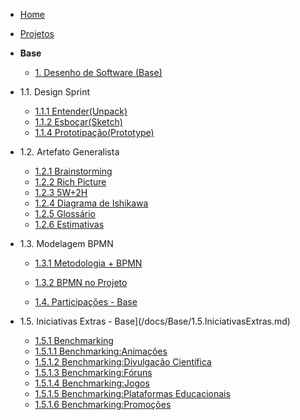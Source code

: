 <!-- docs/_sidebar.md -->

- [Home](/docs)
- [Projetos](/docs/Projeto/Projeto.md)

- **Base**
  - [1. Desenho de Software (Base)](/docs/Base/1.Base.md)
    
 * 1.1. Design Sprint
    - [1.1.1 Entender(Unpack)](Base/ElicitacaoRequisitos/DesignSpringEntender.md)
    - [1.1.2 Esboçar(Sketch)](Base/ElicitacaoRequisitos/DesignSpringEsboçar.md)
    - [1.1.4 Prototipação(Prototype)](Base/ElicitacaoRequisitos/DesignSprintPrototipo.md)

  * 1.2. Artefato Generalista
    - [1.2.1 Brainstorming](Base/ElicitacaoRequisitos/BrainStorm.md)
    - [1.2.2 Rich Picture](Base/ElicitacaoRequisitos/RichPicture.md) 
    - [1.2.3 5W+2H](Base/ElicitacaoRequisitos/5W2H.md)
    - [1.2.4 Diagrama de Ishikawa](Base/ElicitacaoRequisitos/DiagramaIshikawa.md)
    - [1.2.5 Glossário](Base/ElicitacaoRequisitos/glossario.md)
    - [1.2.6 Estimativas](Base/ElicitacaoRequisitos/Estimativas.md)

  * 1.3. Modelagem BPMN
    - [1.3.1 Metodologia + BPMN](Base/ElicitacaoRequisitos/AbordagemMetodologica.md)
    - [1.3.2 BPMN no Projeto](Base/ElicitacaoRequisitos/BPMN.md) 
      
    - [1.4. Participações - Base](/docs/Base/1.4.ParticipacoesBase.md)


  * 1.5. Iniciativas Extras - Base](/docs/Base/1.5.IniciativasExtras.md)

    * [1.5.1 Benchmarking](/Base/ElicitacaoRequisitos/Benchmarking/Benchmarking.md)
    - [1.5.1.1 Benchmarking:Animações](/Base/ElicitacaoRequisitos/Benchmarking/Animacoes.md)
    - [1.5.1.2 Benchmarking:Divulgação Científica](/Base/ElicitacaoRequisitos/Benchmarking/DivulgacaoCientifica.md)
    - [1.5.1.3 Benchmarking:Fóruns](/Base/ElicitacaoRequisitos/Benchmarking/Foruns.md)
    - [1.5.1.4 Benchmarking:Jogos](/Base/ElicitacaoRequisitos/Benchmarking/Jogos.md)
    - [1.5.1.5 Benchmarking:Plataformas Educacionais](/Base/ElicitacaoRequisitos/Benchmarking/PlataformasEducacionais.md)
    - [1.5.1.6 Benchmarking:Promoções](/Base/ElicitacaoRequisitos/Benchmarking/Promocoes.md)
